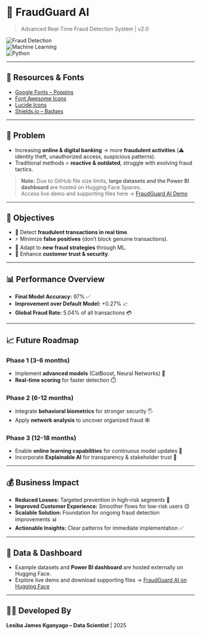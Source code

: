 # 🚨 FraudGuard AI  
> Advanced Real-Time Fraud Detection System | v2.0  

![Fraud Detection](https://img.shields.io/badge/Fraud-Detection-red?style=for-the-badge)  
![Machine Learning](https://img.shields.io/badge/Machine-Learning-blue?style=for-the-badge)  
![Python](https://img.shields.io/badge/Python-3.9+-yellow?style=for-the-badge)  

---

## 🔗 Resources & Fonts  
- [Google Fonts – Poppins](https://fonts.google.com/specimen/Poppins)  
- [Font Awesome Icons](https://fontawesome.com/icons)  
- [Lucide Icons](https://lucide.dev/icons/)  
- [Shields.io – Badges](https://shields.io/)  

---

## 📌 Problem  
- Increasing **online & digital banking** → more **fraudulent activities** (⚠️ identity theft, unauthorized access, suspicious patterns).  
- Traditional methods = **reactive & outdated**, struggle with evolving fraud tactics.  

> **Note:** Due to GitHub file size limits, **large datasets and the Power BI dashboard** are hosted on Hugging Face Spaces.  
> Access live demo and supporting files here → [FraudGuard AI Demo](https://huggingface.co/spaces/jmine/FraudGuard_AI)  

---

## 🎯 Objectives  
- 🔎 Detect **fraudulent transactions in real time**.  
- ⚡ Minimize **false positives** (don’t block genuine transactions).  
- 🧠 Adapt to **new fraud strategies** through ML.  
- 🤝 Enhance **customer trust & security**.   

---

## 📊 Performance Overview  
- **Final Model Accuracy:** 97% ✅  
- **Improvement over Default Model:** +0.27% 📈  
- **Global Fraud Rate:** 5.04% of all transactions 💳  

---

## 📈 Future Roadmap  

### **Phase 1 (3-6 months)**  
- Implement **advanced models** (CatBoost, Neural Networks) 🤖  
- **Real-time scoring** for faster detection ⏱️  

### **Phase 2 (6-12 months)**  
- Integrate **behavioral biometrics** for stronger security 🖐️  
- Apply **network analysis** to uncover organized fraud 🕸️  

### **Phase 3 (12-18 months)**  
- Enable **online learning capabilities** for continuous model updates 🔄  
- Incorporate **Explainable AI** for transparency & stakeholder trust 🧠  

---

## 💰 Business Impact  
- **Reduced Losses:** Targeted prevention in high-risk segments 💸  
- **Improved Customer Experience:** Smoother flows for low-risk users 😊  
- **Scalable Solution:** Foundation for ongoing fraud detection improvements 📊  
- **Actionable Insights:** Clear patterns for immediate implementation ✅  

---

## 📂 Data & Dashboard  
- Example datasets and **Power BI dashboard** are hosted externally on Hugging Face.  
- Explore live demo and download supporting files → [FraudGuard AI on Hugging Face](https://huggingface.co/spaces/jmine/FraudGuard_AI/tree/main)  

---

## 👨‍💻 Developed By  
**Lesiba James Kganyago – Data Scientist** | 2025  
